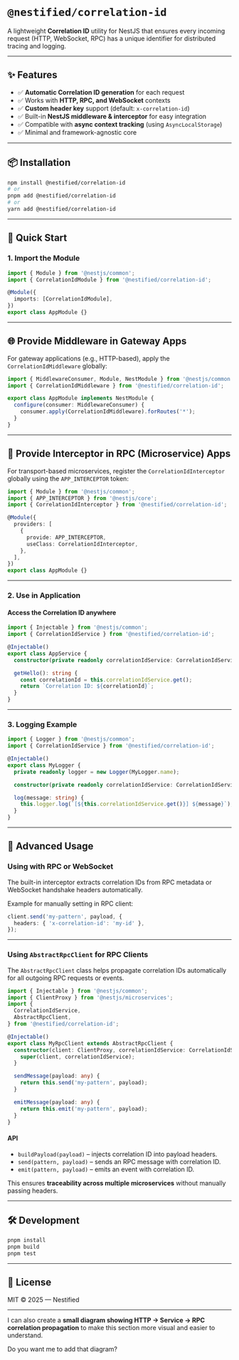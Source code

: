 # `@nestified/correlation-id`

A lightweight **Correlation ID** utility for NestJS that ensures every incoming request (HTTP, WebSocket, RPC) has a unique identifier for distributed tracing and logging.

---

## ✨ Features

- ✅ **Automatic Correlation ID generation** for each request
- ✅ Works with **HTTP, RPC, and WebSocket** contexts
- ✅ **Custom header key** support (default: `x-correlation-id`)
- ✅ Built-in **NestJS middleware & interceptor** for easy integration
- ✅ Compatible with **async context tracking** (using `AsyncLocalStorage`)
- ✅ Minimal and framework-agnostic core

---

## 📦 Installation

```bash
npm install @nestified/correlation-id
# or
pnpm add @nestified/correlation-id
# or
yarn add @nestified/correlation-id
```

---

## 🚀 Quick Start

### 1. Import the Module

```ts
import { Module } from '@nestjs/common';
import { CorrelationIdModule } from '@nestified/correlation-id';

@Module({
  imports: [CorrelationIdModule],
})
export class AppModule {}
```

---

## 🌐 Provide Middleware in Gateway Apps

For gateway applications (e.g., HTTP-based), apply the `CorrelationIdMiddleware` globally:

```ts
import { MiddlewareConsumer, Module, NestModule } from '@nestjs/common';
import { CorrelationIdMiddleware } from '@nestified/correlation-id';

export class AppModule implements NestModule {
  configure(consumer: MiddlewareConsumer) {
    consumer.apply(CorrelationIdMiddleware).forRoutes('*');
  }
}
```

---

## 🧩 Provide Interceptor in RPC (Microservice) Apps

For transport-based microservices, register the `CorrelationIdInterceptor` globally using the `APP_INTERCEPTOR` token:

```ts
import { Module } from '@nestjs/common';
import { APP_INTERCEPTOR } from '@nestjs/core';
import { CorrelationIdInterceptor } from '@nestified/correlation-id';

@Module({
  providers: [
    {
      provide: APP_INTERCEPTOR,
      useClass: CorrelationIdInterceptor,
    },
  ],
})
export class AppModule {}
```

---

### 2. Use in Application

#### Access the Correlation ID anywhere

```ts
import { Injectable } from '@nestjs/common';
import { CorrelationIdService } from '@nestified/correlation-id';

@Injectable()
export class AppService {
  constructor(private readonly correlationIdService: CorrelationIdService) {}

  getHello(): string {
    const correlationId = this.correlationIdService.get();
    return `Correlation ID: ${correlationId}`;
  }
}
```

---

### 3. Logging Example

```ts
import { Logger } from '@nestjs/common';
import { CorrelationIdService } from '@nestified/correlation-id';

@Injectable()
export class MyLogger {
  private readonly logger = new Logger(MyLogger.name);

  constructor(private readonly correlationIdService: CorrelationIdService) {}

  log(message: string) {
    this.logger.log(`[${this.correlationIdService.get()}] ${message}`);
  }
}
```

---

## 🧩 Advanced Usage

### Using with RPC or WebSocket

The built-in interceptor extracts correlation IDs from RPC metadata or WebSocket handshake headers automatically.

Example for manually setting in RPC client:

```ts
client.send('my-pattern', payload, {
  headers: { 'x-correlation-id': 'my-id' },
});
```

---

### Using `AbstractRpcClient` for RPC Clients

The `AbstractRpcClient` class helps propagate correlation IDs automatically for all outgoing RPC requests or events.

```ts
import { Injectable } from '@nestjs/common';
import { ClientProxy } from '@nestjs/microservices';
import {
  CorrelationIdService,
  AbstractRpcClient,
} from '@nestified/correlation-id';

@Injectable()
export class MyRpcClient extends AbstractRpcClient {
  constructor(client: ClientProxy, correlationIdService: CorrelationIdService) {
    super(client, correlationIdService);
  }

  sendMessage(payload: any) {
    return this.send('my-pattern', payload);
  }

  emitMessage(payload: any) {
    return this.emit('my-pattern', payload);
  }
}
```

#### API

- `buildPayload(payload)` – injects correlation ID into payload headers.
- `send(pattern, payload)` – sends an RPC message with correlation ID.
- `emit(pattern, payload)` – emits an event with correlation ID.

This ensures **traceability across multiple microservices** without manually passing headers.

---

## 🛠 Development

```bash
pnpm install
pnpm build
pnpm test
```

---

## 📄 License

MIT © 2025 — Nestified

---

I can also create a **small diagram showing HTTP → Service → RPC correlation propagation** to make this section more visual and easier to understand.

Do you want me to add that diagram?
